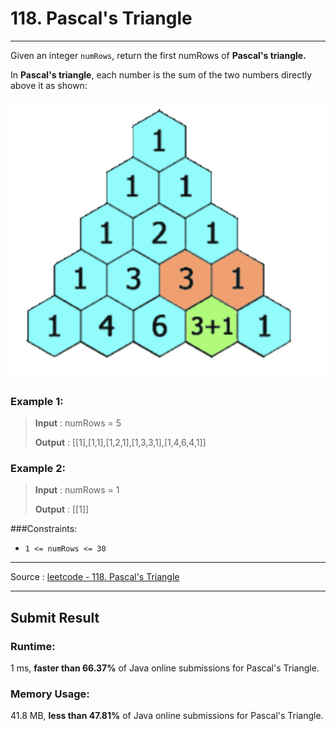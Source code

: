 # 118. Pascal's Triangle

-- --
Given an integer `numRows`, return the first numRows of **Pascal's triangle.**

In **Pascal's triangle**, each number is the sum of the two numbers directly above it as shown:

![](./img/example.png)
### Example 1:
> **Input** : numRows = 5
> 
> **Output** : [[1],[1,1],[1,2,1],[1,3,3,1],[1,4,6,4,1]]

### Example 2:
> **Input** : numRows = 1
>
> **Output** : [[1]]

###Constraints:
* `1 <= numRows <= 30`

-- --
Source : [leetcode - 118. Pascal's Triangle](https://leetcode.com/problems/pascals-triangle/)

-- --
## Submit Result

### Runtime:
1 ms, **faster than 66.37%** of Java online submissions for Pascal's Triangle.

### Memory Usage:
41.8 MB, **less than 47.81%** of Java online submissions for Pascal's Triangle.
